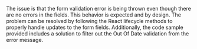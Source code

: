 The issue is that the form validation error is being thrown even though there are no errors in the fields. This behavior is expected and by design.
The problem can be resolved by following the React lifecycle methods to properly handle updates to the form fields. Additionally, the code sample provided includes a solution to filter out the Out Of Date validation from the error message.
